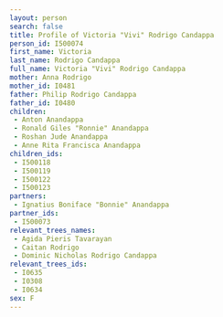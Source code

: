 ```yaml
---
layout: person
search: false
title: Profile of Victoria "Vivi" Rodrigo Candappa
person_id: I500074
first_name: Victoria
last_name: Rodrigo Candappa
full_name: Victoria "Vivi" Rodrigo Candappa
mother: Anna Rodrigo
mother_id: I0481
father: Philip Rodrigo Candappa
father_id: I0480
children:
 - Anton Anandappa
 - Ronald Giles "Ronnie" Anandappa
 - Roshan Jude Anandappa
 - Anne Rita Francisca Anandappa
children_ids:
 - I500118
 - I500119
 - I500122
 - I500123
partners:
 - Ignatius Boniface "Bonnie" Anandappa
partner_ids:
 - I500073
relevant_trees_names:
 - Agida Pieris Tavarayan
 - Caitan Rodrigo
 - Dominic Nicholas Rodrigo Candappa
relevant_trees_ids:
 - I0635
 - I0308
 - I0634
sex: F
---
```



